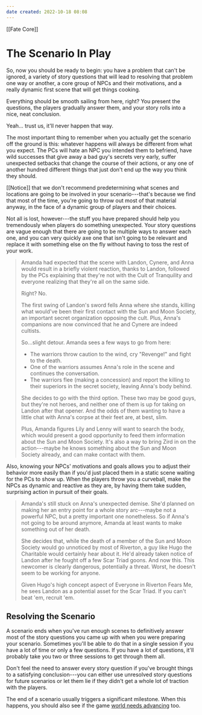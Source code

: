 ```yaml
---
date created: 2022-10-18 08:08
---
```


[[Fate Core]]

# The Scenario In Play

So, now you should be ready to begin: you have a problem that can't be ignored, a variety of story questions that will lead to resolving that problem one way or another, a core group of NPCs and their motivations, and a really dynamic first scene that will get things cooking.

Everything should be smooth sailing from here, right? You present the questions, the players gradually answer them, and your story rolls into a nice, neat conclusion.

Yeah... trust us, it'll never happen that way.

The most important thing to remember when you actually get the scenario off the ground is this: whatever happens will always be different from what you expect. The PCs will hate an NPC you intended them to befriend, have wild successes that give away a bad guy's secrets very early, suffer unexpected setbacks that change the course of their actions, or any one of another hundred different things that just don't end up the way you think they should.

[[Notice]] that we don't recommend predetermining what scenes and locations are going to be involved in your scenario---that's because we find that most of the time, you're going to throw out most of that material anyway, in the face of a dynamic group of players and their choices.

Not all is lost, however---the stuff you have prepared should help you tremendously when players do something unexpected. Your story questions are vague enough that there are going to be multiple ways to answer each one, and you can very quickly axe one that isn't going to be relevant and replace it with something else on the fly without having to toss the rest of your work.

> Amanda had expected that the scene with Landon, Cynere, and Anna would result in a briefly violent reaction, thanks to Landon, followed by the PCs explaining that they're not with the Cult of Tranquility and everyone realizing that they're all on the same side.
>
> Right? No.
>
> The first swing of Landon's sword fells Anna where she stands, killing what would've been their first contact with the Sun and Moon Society, an important secret organization opposing the cult. Plus, Anna's companions are now convinced that he and Cynere are indeed cultists.
>
> So...slight detour. Amanda sees a few ways to go from here:
>
> - The warriors throw caution to the wind, cry "Revenge!" and fight  to the death.
> - One of the warriors assumes Anna's role in the scene and continues  the conversation.
> - The warriors flee (making a concession) and report the killing to their superiors in the secret society, leaving Anna's body behind.
>
> She decides to go with the third option. These two may be good guys, but they're not heroes, and neither one of them is up for taking on Landon after that opener. And the odds of them wanting to have a little chat with Anna's corpse at their feet are, at best, slim.
>
> Plus, Amanda figures Lily and Lenny will want to search the body, which would present a good opportunity to feed them information about the Sun and Moon Society. It's also a way to bring Zird in on the action---maybe he knows something about the Sun and Moon Society already, and can make contact with them.

Also, knowing your NPCs' motivations and goals allows you to adjust their behavior more easily than if you'd just placed them in a static scene waiting for the PCs to show up. When the players throw you a curveball, make the NPCs as dynamic and reactive as they are, by having them take sudden, surprising action in pursuit of their goals.

> Amanda's still stuck on Anna's unexpected demise. She'd planned on making her an entry point for a whole story arc---maybe not a powerful NPC, but a pretty important one nonetheless. So if Anna's not going to be around anymore, Amanda at least wants to make something out of her death.
>
> She decides that, while the death of a member of the Sun and Moon Society would go unnoticed by most of Riverton, a guy like Hugo the Charitable would certainly hear about it. He'd already taken notice of Landon after he fought off a few Scar Triad goons. And now this. This newcomer is clearly dangerous, potentially a threat. Worst, he doesn't seem to be working for anyone.
>
> Given Hugo's high concept aspect of Everyone in Riverton Fears Me, he sees Landon as a potential asset for the Scar Triad. If you can't beat 'em, recruit 'em.

## Resolving the Scenario

A scenario ends when you've run enough scenes to definitively answer most of the story questions you came up with when you were preparing your scenario. Sometimes you'll be able to do that in a single session if you have a lot of time or only a few questions. If you have a lot of questions, it'll probably take you two or three sessions to get through them all.

Don't feel the need to answer every story question if you've brought things to a satisfying conclusion---you can either use unresolved story questions for future scenarios or let them lie if they didn't get a whole lot of traction with the players.

The end of a scenario usually triggers a significant milestone. When this happens, you should also see if the game [world needs advancing](../world-advancement/index.html "World Advancement") too.

